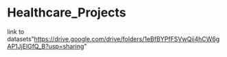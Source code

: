 # Healthcare_Projects
link to datasets"https://drive.google.com/drive/folders/1eBfBYPfFSVwQii4hCW6gAP1JjElGfQ_B?usp=sharing"

